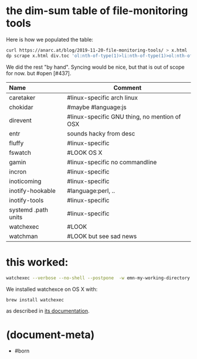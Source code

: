 # the dim-sum table of file-monitoring tools


Here is how we populated the table:

```bash
curl https://anarc.at/blog/2019-11-20-file-monitoring-tools/ > x.html
dp scrape x.html div.toc 'ol:nth-of-type(1)>li:nth-of-type(1)>ol:nth-of-type(1)>li' 'a:nth-of-type(1)'
```
We did the rest "by hand". Syncing would be nice, but that is out of scope
for now. but #open [#437].


| Name                | Comment
|:--------------------|---
|caretaker            | #linux-specific arch linux
|chokidar             | #maybe #language:js
|direvent             | #linux-specific GNU thing, no mention of OSX
|entr                 | sounds hacky from desc
|fluffy               | #linux-specific
|fswatch              | #LOOK OS X
|gamin                | #linux-specific no commandline
|incron               | #linux-specific
|inoticoming          | #linux-specific
|inotify-hookable     | #language:perl, ..
|inotify-tools        | #linux-specific
|systemd .path units  | #linux-specific
|watchexec            | #LOOK
|watchman             | #LOOK but see sad news




# this worked:

```bash
watchexec --verbose --no-shell --postpone  -w emn-my-working-directory --filter '*/some-dir/file-1.txt' --debounce 15 emn/some-file.py foo bar baz
```

We installed watchexce on OS X with:

```bash
brew install watchexec
```

as described in [its documentation][1].



[1]: https://github.com/watchexec/watchexec


# (document-meta)

  - #born
